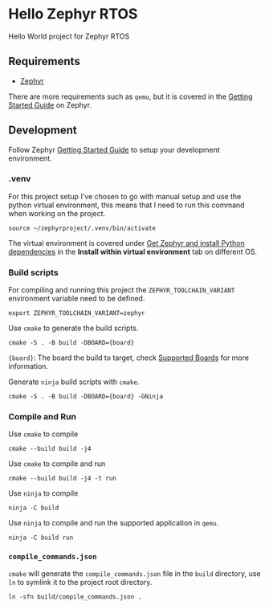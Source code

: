 # Hello Zephyr RTOS

Hello World project for Zephyr RTOS

## Requirements

  - [Zephyr](https://github.com/zephyrproject-rtos/zephyr/tree/main)

There are more requirements such as `qemu`, but it is covered in the [Getting Started Guide](https://docs.zephyrproject.org/latest/develop/getting_started/index.html) on Zephyr.

## Development

Follow Zephyr [Getting Started Guide](https://docs.zephyrproject.org/latest/develop/getting_started/index.html) to setup your development environment.

### .venv

For this project setup I've chosen to go with manual setup and use the python virtual environment, this means that I need to run this command when working on the project.

```
source ~/zephyrproject/.venv/bin/activate
```

The virtual environment is covered under [Get Zephyr and install Python dependencies](https://docs.zephyrproject.org/latest/develop/getting_started/index.html#get-zephyr-and-install-python-dependencies) in the **Install within virtual environment** tab on different OS.

### Build scripts

For compiling and running this project the `ZEPHYR_TOOLCHAIN_VARIANT` environment variable need to be defined.

```
export ZEPHYR_TOOLCHAIN_VARIANT=zephyr
```

Use `cmake` to generate the build scripts.

```
cmake -S . -B build -DBOARD={board}
```

`{board}`: The board the build to target, check [Supported Boards](https://docs.zephyrproject.org/latest/boards/index.html) for more information.

Generate `ninja` build scripts with `cmake`.

```
cmake -S . -B build -DBOARD={board} -GNinja
```

### Compile and Run

Use `cmake` to compile

```
cmake --build build -j4
```

Use `cmake` to compile and run

```
cmake --build build -j4 -t run
```

Use `ninja` to compile

```
ninja -C build
```

Use `ninja` to compile and run the supported application in `qemu`.

```
ninja -C build run
```

### `compile_commands.json`

`cmake` will generate the `compile_commands.json` file in the `build` directory, use `ln` to symlink it to the project root directory.

```
ln -sfn build/compile_commands.json .
```

